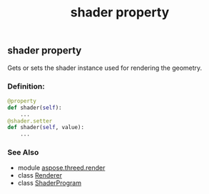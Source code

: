 ﻿---
title: shader property
second_title: Aspose.3D for Python via .NET API References
description: 
type: docs
weight: 200
url: /python-net/aspose.threed.render/renderer/shader/
is_root: false
---

## shader property


Gets or sets the shader instance used for rendering the geometry.
### Definition:
```python
@property
def shader(self):
    ...
@shader.setter
def shader(self, value):
    ...
```

### See Also
* module [aspose.threed.render](../../)
* class [Renderer](/3d/python-net/aspose.threed.render/renderer)
* class [ShaderProgram](/3d/python-net/aspose.threed.render/shaderprogram)
